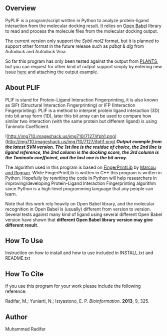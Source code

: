 ## Overview ##

PyPLIF is a program/script written in Python to analyze protein-ligand interaction from the molecular docking result. It relies on [Open Babel](http://openbabel.org/wiki/Main_Page) library to read and process the molecule files from the molecular docking output.

The current version only support the _Sybil mol2_ format, but it is planned to support other format in the future release such as _pdbqt_ & _dlg_ from Autodock and Autodock Vina.

So far this program has only been tested against the output from [PLANTS](http://www.tcd.uni-konstanz.de/research/plants.php), but you can request for other kind of output support simply by entering new issue [here](http://code.google.com/p/pyplif/issues/entry?template=Review%20request) and attaching the output example.

## About PLIF ##

PLIF is stand for Protein-Ligand Interaction Fingerprinting, it is also known as SIFt (Structural Interaction Fingerprinting) or IFP (Interaction Fingerprinting). PLIF is a method to interpret protein ligand interaction (3D) into bit array form (1D), later this bit array can be used to compare how similar two interaction (with the same protein but different ligand) is using Tanimoto Coefficient.

![http://img710.imageshack.us/img710/7127/ifph1.png](http://img710.imageshack.us/img710/7127/ifph1.png)
_**Output example from the latest SVN version. The 1st line is the residue of choice, the 2nd line is ligand reference, the 2nd column is the docking score, the 3rd column is the Tanimoto coefficient, and the last one is the bit array.**_

The algorithm used in this program is based on [FingerPrintLib](http://bioinfo-pharma.u-strasbg.fr/labwebsite/download.html) by [Marcou and Rognan](http://dx.doi.org/10.1021/ci600342e). While FingerPrintLib is written in C++ this program is written in Python. Hopefully by rewriting the code in Python will help researchers in improving/developing Protein-Ligand Interaction Fingerprinting algorithm since Python is a high-level programming language that any people can learn.

Note that this work rely heavily on Open Babel library, and the molecular recognition in Open Babel is (usually) different from version to version. Several tests against many kind of ligand using several different Open Babel version have shown that **different Open Babel library version may give different result**.

## How To Use ##

Instruction on how to install and how to use included in INSTALL.txt and README.txt

## How To Cite ##

If you use this program for your work please include the following reference:

Radifar, M.; Yuniarti, N.; Istyastono, E. P. _Bioinformation_. **2013**, 9, 325.

## Author ##
Muhammad Radifar
